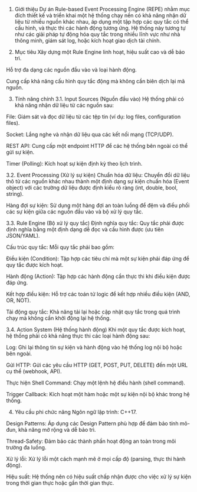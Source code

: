 1. Giới thiệu
Dự án Rule-based Event Processing Engine (REPE) nhằm mục đích thiết kế và triển khai một hệ thống chạy nền có khả năng nhận dữ liệu từ nhiều nguồn khác nhau, áp dụng một tập hợp các quy tắc có thể cấu hình, và thực thi các hành động tương ứng. Hệ thống này tương tự như các giải pháp tự động hóa quy tắc trong nhiều lĩnh vực như nhà thông minh, giám sát log, hoặc kích hoạt giao dịch tài chính.

2. Mục tiêu
Xây dựng một Rule Engine linh hoạt, hiệu suất cao và dễ bảo trì.

Hỗ trợ đa dạng các nguồn đầu vào và loại hành động.

Cung cấp khả năng cấu hình quy tắc động mà không cần biên dịch lại mã nguồn.

3. Tính năng chính
3.1. Input Sources (Nguồn đầu vào)
Hệ thống phải có khả năng nhận dữ liệu từ các nguồn sau:

File: Giám sát và đọc dữ liệu từ các tệp tin (ví dụ: log files, configuration files).

Socket: Lắng nghe và nhận dữ liệu qua các kết nối mạng (TCP/UDP).

REST API: Cung cấp một endpoint HTTP để các hệ thống bên ngoài có thể gửi sự kiện.

Timer (Polling): Kích hoạt sự kiện định kỳ theo lịch trình.

3.2. Event Processing (Xử lý sự kiện)
Chuẩn hóa dữ liệu: Chuyển đổi dữ liệu thô từ các nguồn khác nhau thành một định dạng sự kiện chuẩn hóa (Event object) với các trường dữ liệu được định kiểu rõ ràng (int, double, bool, string).

Hàng đợi sự kiện: Sử dụng một hàng đợi an toàn luồng để đệm và điều phối các sự kiện giữa các nguồn đầu vào và bộ xử lý quy tắc.

3.3. Rule Engine (Bộ xử lý quy tắc)
Định nghĩa quy tắc: Quy tắc phải được định nghĩa bằng một định dạng dễ đọc và cấu hình được (ưu tiên JSON/YAML).

Cấu trúc quy tắc: Mỗi quy tắc phải bao gồm:

Điều kiện (Condition): Tập hợp các tiêu chí mà một sự kiện phải đáp ứng để quy tắc được kích hoạt.

Hành động (Action): Tập hợp các hành động cần thực thi khi điều kiện được đáp ứng.

Kết hợp điều kiện: Hỗ trợ các toán tử logic để kết hợp nhiều điều kiện (AND, OR, NOT).

Tải động quy tắc: Khả năng tải lại hoặc cập nhật quy tắc trong quá trình chạy mà không cần khởi động lại hệ thống.

3.4. Action System (Hệ thống hành động)
Khi một quy tắc được kích hoạt, hệ thống phải có khả năng thực thi các loại hành động sau:

Log: Ghi lại thông tin sự kiện và hành động vào hệ thống log nội bộ hoặc bên ngoài.

Gửi HTTP: Gửi các yêu cầu HTTP (GET, POST, PUT, DELETE) đến một URL cụ thể (webhook, API).

Thực hiện Shell Command: Chạy một lệnh hệ điều hành (shell command).

Trigger Callback: Kích hoạt một hàm hoặc một sự kiện nội bộ khác trong hệ thống.

4. Yêu cầu phi chức năng
Ngôn ngữ lập trình: C++17.

Design Patterns: Áp dụng các Design Pattern phù hợp để đảm bảo tính mô-đun, khả năng mở rộng và dễ bảo trì.

Thread-Safety: Đảm bảo các thành phần hoạt động an toàn trong môi trường đa luồng.

Xử lý lỗi: Xử lý lỗi một cách mạnh mẽ ở mọi cấp độ (parsing, thực thi hành động).

Hiệu suất: Hệ thống nên có hiệu suất chấp nhận được cho việc xử lý sự kiện trong thời gian thực hoặc gần thời gian thực.